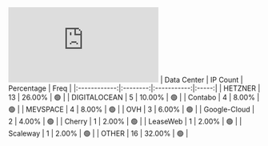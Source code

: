 ![Diagramm](https://github.com/obajay/StateSync-snapshots/blob/main/Projects/Regen/1/README.md)
| Data Center | IP Count | Percentage | Freq |
|:------------:|:--------:|:-----------:|:-----:|
| HETZNER | 13 | 26.00% | 🟢 |
| DIGITALOCEAN | 5 | 10.00% | 🟢 |
| Contabo | 4 | 8.00% | 🟢 |
| MEVSPACE | 4 | 8.00% | 🟢 |
| OVH | 3 | 6.00% | 🟢 |
| Google-Cloud | 2 | 4.00% | 🟢 |
| Cherry | 1 | 2.00% | 🟢 |
| LeaseWeb | 1 | 2.00% | 🟢 |
| Scaleway | 1 | 2.00% | 🟢 |
| OTHER | 16 | 32.00% | 🟢 |